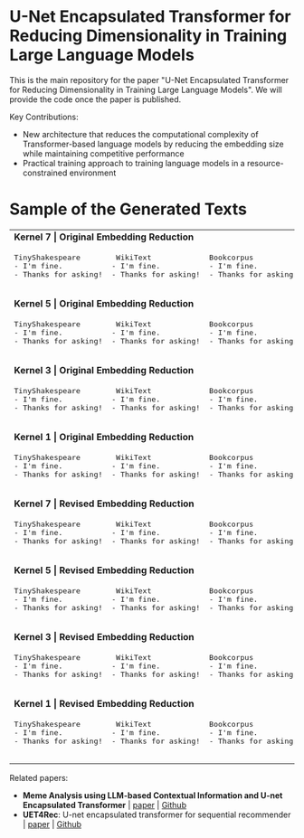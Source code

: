 # U-Net Encapsulated Transformer for Reducing Dimensionality in Training Large Language Models

This is the main repository for the paper "U-Net Encapsulated Transformer for Reducing Dimensionality in Training Large Language Models". We will provide the code once the paper is published.

Key Contributions:
- New architecture that reduces the computational complexity of Transformer-based language models by reducing the embedding size while maintaining competitive performance
- Practical training approach to training language models in a resource-constrained environment

# Sample of the Generated Texts


<table>
  <tr>
    <td colspan="3"><b>Kernel 7 | Original Embedding Reduction</b></td>
  </tr>
  <tr>
    <td>
      <pre>
TinyShakespeare
- I'm fine.
- Thanks for asking!
      </pre>
    </td>
    <td>
      <pre>
 WikiText
- I'm fine.
- Thanks for asking!
      </pre>
    </td>
    <td>
      <pre>
Bookcorpus
- I'm fine.
- Thanks for asking!
      </pre>
    </td>
  </tr>
  <tr>
    <td colspan="3"><b>Kernel 5 | Original Embedding Reduction</b></td>
  </tr>
  <tr>
    <td>
      <pre>
TinyShakespeare
- I'm fine.
- Thanks for asking!
      </pre>
    </td>
    <td>
      <pre>
 WikiText
- I'm fine.
- Thanks for asking!
      </pre>
    </td>
    <td>
      <pre>
Bookcorpus
- I'm fine.
- Thanks for asking!
      </pre>
    </td>
  </tr>
  <tr>
    <td colspan="3"><b>Kernel 3 | Original Embedding Reduction</b></td>
  </tr>
  <tr>
    <td>
      <pre>
TinyShakespeare
- I'm fine.
- Thanks for asking!
      </pre>
    </td>
    <td>
      <pre>
 WikiText
- I'm fine.
- Thanks for asking!
      </pre>
    </td>
    <td>
      <pre>
Bookcorpus
- I'm fine.
- Thanks for asking!
      </pre>
    </td>
  </tr>
  <tr>
    <td colspan="3"><b>Kernel 1 | Original Embedding Reduction</b></td>
  </tr>
  <tr>
    <td>
      <pre>
TinyShakespeare
- I'm fine.
- Thanks for asking!
      </pre>
    </td>
    <td>
      <pre>
 WikiText
- I'm fine.
- Thanks for asking!
      </pre>
    </td>
    <td>
      <pre>
Bookcorpus
- I'm fine.
- Thanks for asking!
      </pre>
    </td>
  </tr>
  <tr>
    <td colspan="3"><b>Kernel 7 | Revised Embedding Reduction</b></td>
  </tr>
  <tr>
    <td>
      <pre>
TinyShakespeare
- I'm fine.
- Thanks for asking!
      </pre>
    </td>
    <td>
      <pre>
 WikiText
- I'm fine.
- Thanks for asking!
      </pre>
    </td>
    <td>
      <pre>
Bookcorpus
- I'm fine.
- Thanks for asking!
      </pre>
    </td>
  </tr>
  <tr>
    <td colspan="3"><b>Kernel 5 | Revised Embedding Reduction</b></td>
  </tr>
  <tr>
    <td>
      <pre>
TinyShakespeare
- I'm fine.
- Thanks for asking!
      </pre>
    </td>
    <td>
      <pre>
 WikiText
- I'm fine.
- Thanks for asking!
      </pre>
    </td>
    <td>
      <pre>
Bookcorpus
- I'm fine.
- Thanks for asking!
      </pre>
    </td>
  </tr>
  <tr>
    <td colspan="3"><b>Kernel 3 | Revised Embedding Reduction</b></td>
  </tr>
  <tr>
    <td>
      <pre>
TinyShakespeare
- I'm fine.
- Thanks for asking!
      </pre>
    </td>
    <td>
      <pre>
 WikiText
- I'm fine.
- Thanks for asking!
      </pre>
    </td>
    <td>
      <pre>
Bookcorpus
- I'm fine.
- Thanks for asking!
      </pre>
    </td>
  </tr>
  <tr>
    <td colspan="3"><b>Kernel 1 | Revised Embedding Reduction</b></td>
  </tr>
  <tr>
    <td>
      <pre>
TinyShakespeare
- I'm fine.
- Thanks for asking!
      </pre>
    </td>
    <td>
      <pre>
 WikiText
- I'm fine.
- Thanks for asking!
      </pre>
    </td>
    <td>
      <pre>
Bookcorpus
- I'm fine.
- Thanks for asking!
      </pre>
    </td>
  </tr>
</table>



Related papers:
- **Meme Analysis using LLM-based Contextual Information and U-net Encapsulated Transformer** | [paper](https://ieeexplore.ieee.org/document/10589379) | [Github](https://github.com/ignaciomarvinjohn/meme-uet-hmt)
- **UET4Rec**: U-net encapsulated transformer for sequential recommender | [paper](https://www.sciencedirect.com/science/article/pii/S0957417424016488) | [Github](https://github.com/ignaciomarvinjohn/uet4rec)
